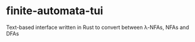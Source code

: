 # finite-automata-tui
Text-based interface written in Rust to convert between λ-NFAs, NFAs and DFAs
